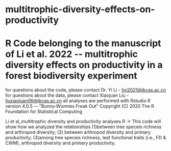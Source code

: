 # multitrophic-diversity-effects-on-productivity

# R Code belonging to the manuscript of Li et al. 2022 -- multitrophic diversity effects on productivity in a forest biodiversity experiment

for questions about the code, please contact Dr. Yi Li  - liyi2021@ibcas.ac.cn
for questions about the data, please contact Xiaojuan Liu - liuxiaojuan06@ibcas.ac.cn
all analyses are performed with Rstudio 
R version 4.0.5 -- "Bunny-Wunnies Freak Out"
Copyright (C) 2020 The R Foundation for Statistical Computing

Li et al_multitrophic diversity and productivity analyses.R 
-> This code will show how we analyzed the relationships (1)between tree speceis richness and arthropod diversity; (2) between arthropod diversity and primary productivity; (3)among tree speceis richness, leaf functional traits (i.e., FD & CWM), arthropod diversity and primary productivity.
